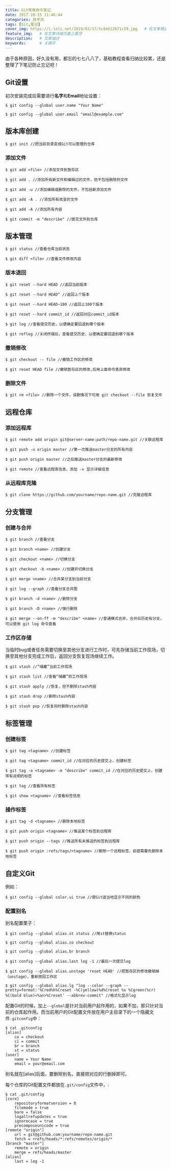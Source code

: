 ```yaml
---
title: Git常用命令笔记
date: 2017-10-15 11:46:44
categories: 技术向
tags: [Git,笔记]
cover_img: https://i.loli.net/2019/03/17/5c8e612b71c29.jpg   # 在文章摘要上显示
feature_img:   # 在文章详细页面上置顶
description:   # 文章描述
keywords:      # 关键字
---
```


由于各种原因，好久没有用，都忘的七七八八了，基础教程查看归纳比较累，还是整理了下笔记防止忘记吧！
<!--more-->

## Git设置

初次安装完成后需要进行**名字**和**Email**地址设置：

```
$ git config --global user.name "Your Name"

$ git config --global user.email "email@example.com"
```

## 版本库创建

```
$ git init //把当前目录变成Git可以管理的仓库
```

### 添加文件

```
$ git add <file> //添加文件到暂存区

$ git add . //添加所有新文件和编辑过的文件，但不包括删除的文件

$ git add -u //添加编辑或删除的文件，不包括新添加文件

$ git add -A . //添加所有改变的文件

$ git add -A //添加所有内容

$ git commit -m "describe" //提交文件到仓库
```

## 版本管理

```
$ git status //查看仓库当前状态

$ git diff <file> //查看文件修改内容
```

### 版本退回

```
$ git reset --hard HEAD //返回当前版本

$ git reset --hard HEAD^ //返回上个版本

$ git reset --hard HEAD~100 //返回上100个版本

$ git reset --hard commit_id //返回对应commit_id版本

$ git log //查看提交历史，以便确定要回退到哪个版本

$ git reflog //关闭终端后，查看提交历史，以便确定要回退到哪个版本
```

### 撤销修改

```
$ git checkout -- file //撤销工作区的修改

$ git reset HEAD file //撤销暂存区的修改,后用上面命令丢弃修改
```

### 删除文件

```
$ git rm <file> //删除一个文件，误删情况下可用 git checkout --file 恢复文件
```

## 远程仓库

### 添加远程库

```
$ git remote add origin git@server-name:path/repo-name.git //关联远程库

$ git push -u origin master //第一次推送master分支的所有内容

$ git push origin master //之后推送master分支的最新修改

$ git remote //查看远程库信息，添加 -v 显示详细信息
```

### 从远程库克隆

```
$ git clone https://github.com/yourname/repo-name.git //克隆远程库
```

## 分支管理

### 创建与合并

```
$ git branch //查看分支

$ git branch <name> //创建分支

$ git checkout <name> //切换分支

$ git checkout -b <name> //创建并切换分支

$ git merge <name> //合并某分支到当前分支

$ git log --graph //查看分支合并图

$ git branch -d <name> //删除分支

$ git branch -D <name> //强行删除

$ git merge --on-ff -m "describe" <name> //普通模式合并，合并后历史有分支，可以使用 git log 命令查看
```

### 工作区存储

当临时bug或者任务需要切换至其他分支进行工作时，可先存储当前工作现场，切换至其他分支完成工作后，返回分支恢复现场继续工作。

```
$ git stash //“储藏”当前工作现场

$ git stash list //查看“储藏”的工作现场

$ git stash apply //恢复，但不删除stash内容

$ git stash drop //删除stash内容

$ git stash pop //恢复同时删除stash内容
```

## 标签管理

### 创建标签

```
$ git tag <tagname> //创建标签

$ git tag <tagname> commit_id //在对应的历史提交上，创建标签

$ git tag -a <tagname> -m "describe" commit_id //在对应的历史提交上，创建带有说明的标签

$ git tag //查看所有标签

$ git show <tagname> //查看标签信息
```

### 操作标签

```
$ git tag -d <tagname> //删除本地标签

$ git push origin <tagname> //推送某个标签到远程库

$ git push origin --tags //推送所有未推送的标签到远程库

$ git push origin :refs/tags/<tagname> //删除一个远程标签，前提需要先删除本地标签
```

## 自定义Git

例如：

```
$ git config --global color.ui true //使Git适当地显示不同的颜色
```

### 配置别名

别名配置栗子：

```
$ git config --global alias.st status //用st替换status

$ git config --global alias.co checkout

$ git config --global alias.br branch

$ git config --global alias.last log -1 //最后一次提交log

$ git config --global alias.unstage 'reset HEAD' //把暂存区的修改撤销掉（unstage），重新放回工作区

$ git config --global alias.lg "log --color --graph --pretty=format:'%Cred%h%Creset -%C(yellow)%d%Creset %s %Cgreen(%cr) %C(bold blue)<%an>%Creset' --abbrev-commit" //格式化显示log
```

配置Git的时候，加上`--global`是针对当前用户起作用的，如果不加，那只针对当前的仓库起作用。而当前用户的Git配置文件放在用户主目录下的一个隐藏文件`.gitconfig`中：

```
$ cat .gitconfig
[alias]
    co = checkout
    ci = commit
    br = branch
    st = status
[user]
    name = Your Name
    email = your@email.com
```
别名就在[alias]后面，要删除别名，直接把对应的行删掉即可。

每个仓库的Git配置文件都放在`.git/config`文件中，:

```
$ cat .git/config 
[core]
    repositoryformatversion = 0
    filemode = true
    bare = false
    logallrefupdates = true
    ignorecase = true
    precomposeunicode = true
[remote "origin"]
    url = git@github.com:yourname/repo-name.git
    fetch = +refs/heads/*:refs/remotes/origin/*
[branch "master"]
    remote = origin
    merge = refs/heads/master
[alias]
    last = log -1
```



